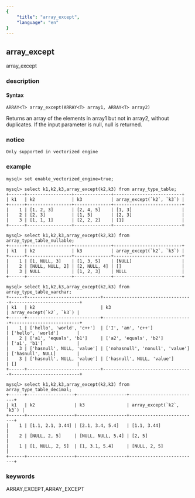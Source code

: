 ```yaml
---
{
    "title": "array_except",
    "language": "en"
}
---
```


<!--
Licensed to the Apache Software Foundation (ASF) under one
or more contributor license agreements.  See the NOTICE file
distributed with this work for additional information
regarding copyright ownership.  The ASF licenses this file
to you under the Apache License, Version 2.0 (the
"License"); you may not use this file except in compliance
with the License.  You may obtain a copy of the License at

  http://www.apache.org/licenses/LICENSE-2.0

Unless required by applicable law or agreed to in writing,
software distributed under the License is distributed on an
"AS IS" BASIS, WITHOUT WARRANTIES OR CONDITIONS OF ANY
KIND, either express or implied.  See the License for the
specific language governing permissions and limitations
under the License.
-->

## array_except

<version since="1.2.0">
array_except
</version>

### description

#### Syntax

```
ARRAY<T> array_except(ARRAY<T> array1, ARRAY<T> array2)
```

Returns an array of the elements in array1 but not in array2, without duplicates. If the input parameter is null, null is returned.

### notice

`Only supported in vectorized engine`

### example

```
mysql> set enable_vectorized_engine=true;

mysql> select k1,k2,k3,array_except(k2,k3) from array_type_table;
+------+-----------------+--------------+--------------------------+
| k1   | k2              | k3           | array_except(`k2`, `k3`) |
+------+-----------------+--------------+--------------------------+
|    1 | [1, 2, 3]       | [2, 4, 5]    | [1, 3]                   |
|    2 | [2, 3]          | [1, 5]       | [2, 3]                   |
|    3 | [1, 1, 1]       | [2, 2, 2]    | [1]                      |
+------+-----------------+--------------+--------------------------+

mysql> select k1,k2,k3,array_except(k2,k3) from array_type_table_nullable;
+------+-----------------+--------------+--------------------------+
| k1   | k2              | k3           | array_except(`k2`, `k3`) |
+------+-----------------+--------------+--------------------------+
|    1 | [1, NULL, 3]    | [1, 3, 5]    | [NULL]                   |
|    2 | [NULL, NULL, 2] | [2, NULL, 4] | []                       |
|    3 | NULL            | [1, 2, 3]    | NULL                     |
+------+-----------------+--------------+--------------------------+

mysql> select k1,k2,k3,array_except(k2,k3) from array_type_table_varchar;
+------+----------------------------+----------------------------------+--------------------------+
| k1   | k2                         | k3                               | array_except(`k2`, `k3`) |
+------+----------------------------+----------------------------------+--------------------------+
|    1 | ['hello', 'world', 'c++']  | ['I', 'am', 'c++']               | ['hello', 'world']       |
|    2 | ['a1', 'equals', 'b1']     | ['a2', 'equals', 'b2']           | ['a1', 'b1']             |
|    3 | ['hasnull', NULL, 'value'] | ['nohasnull', 'nonull', 'value'] | ['hasnull', NULL]        |
|    3 | ['hasnull', NULL, 'value'] | ['hasnull', NULL, 'value']       | []                       |
+------+----------------------------+----------------------------------+--------------------------+

mysql> select k1,k2,k3,array_except(k2,k3) from array_type_table_decimal;
+------+------------------+-------------------+--------------------------+
| k1   | k2               | k3                | array_except(`k2`, `k3`) |
+------+------------------+-------------------+--------------------------+
|    1 | [1.1, 2.1, 3.44] | [2.1, 3.4, 5.4]   | [1.1, 3.44]              |
|    2 | [NULL, 2, 5]     | [NULL, NULL, 5.4] | [2, 5]                   |
|    1 | [1, NULL, 2, 5]  | [1, 3.1, 5.4]     | [NULL, 2, 5]             |
+------+------------------+-------------------+--------------------------+

```

### keywords

ARRAY,EXCEPT,ARRAY_EXCEPT
